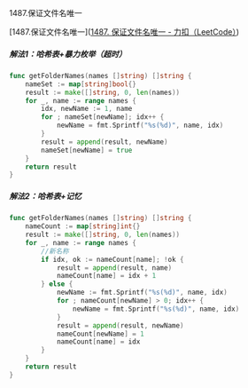 1487.保证文件名唯一

[1487.保证文件名唯一]([1487. 保证文件名唯一 - 力扣（LeetCode）](https://leetcode.cn/problems/making-file-names-unique/))



##### 解法1：哈希表+暴力枚举（超时）

```go
func getFolderNames(names []string) []string {
	nameSet := map[string]bool{}
	result := make([]string, 0, len(names))
	for _, name := range names {
		idx, newName := 1, name
		for ; nameSet[newName]; idx++ {
			newName = fmt.Sprintf("%s(%d)", name, idx)
		}
		result = append(result, newName)
		nameSet[newName] = true
	}
	return result
}
```



##### 解法2：哈希表+记忆

```go
func getFolderNames(names []string) []string {
	nameCount := map[string]int{}
	result := make([]string, 0, len(names))
	for _, name := range names {
		//新名称
		if idx, ok := nameCount[name]; !ok {
			result = append(result, name)
			nameCount[name] = idx + 1
		} else {
			newName := fmt.Sprintf("%s(%d)", name, idx)
			for ; nameCount[newName] > 0; idx++ {
				newName = fmt.Sprintf("%s(%d)", name, idx)
			}
			result = append(result, newName)
			nameCount[newName] = 1
			nameCount[name] = idx
		}
	}
	return result
}
```






















